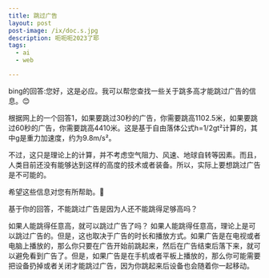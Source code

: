 ```yaml
---
title: 跳过广告
layout: post
post-image: /ix/doc.s.jpg
description: 呃呃呃2023了耶
tags:
  - ai
  - web

---
```

bing的回答:您好，这是必应。我可以帮您查找一些关于跳多高才能跳过广告的信息。😊 

根据网上的一个回答1，如果要跳过30秒的广告，你需要跳高1102.5米，如果要跳过60秒的广告，你需要跳高4410米。这是基于自由落体公式h=1/2gt²计算的，其中g是重力加速度，约为9.8m/s²。 

不过，这只是理论上的计算，并不考虑空气阻力、风速、地球自转等因素。而且，人类目前还没有能够达到这样的高度的技术或者装备。所以，实际上要想跳过广告是不可能的。 

希望这些信息对您有所帮助。🙏 

基于你的回答，不能跳过广告是因为人还不能跳得足够高吗？

如果人能跳得任意高，就可以跳过广告了吗？ 如果人能跳得任意高，理论上是可以跳过广告的。但是，这也取决于广告的时长和播放方式。如果广告是在电视或者电脑上播放的，那么你只要在广告开始前跳起来，然后在广告结束后落下来，就可以避免看到广告了。但是，如果广告是在手机或者平板上播放的，那么你可能需要把设备扔掉或者关闭才能跳过广告，因为你跳起来后设备也会随着你一起移动。​

